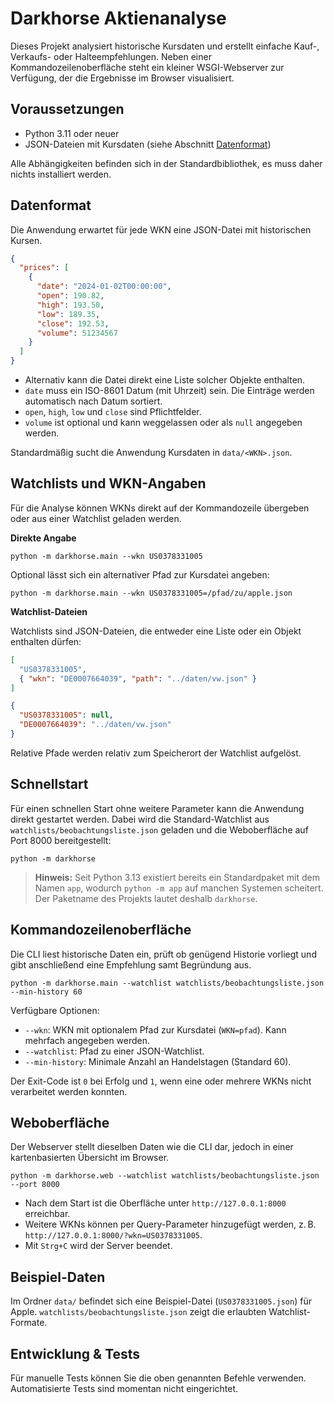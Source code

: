# Darkhorse Aktienanalyse

Dieses Projekt analysiert historische Kursdaten und erstellt einfache Kauf-, Verkaufs- oder Halteempfehlungen. Neben einer Kommandozeilenoberfläche steht ein kleiner WSGI-Webserver zur Verfügung, der die Ergebnisse im Browser visualisiert.

## Voraussetzungen

* Python 3.11 oder neuer
* JSON-Dateien mit Kursdaten (siehe Abschnitt [Datenformat](#datenformat))

Alle Abhängigkeiten befinden sich in der Standardbibliothek, es muss daher nichts installiert werden.

## Datenformat

Die Anwendung erwartet für jede WKN eine JSON-Datei mit historischen Kursen.

```json
{
  "prices": [
    {
      "date": "2024-01-02T00:00:00",
      "open": 190.82,
      "high": 193.50,
      "low": 189.35,
      "close": 192.53,
      "volume": 51234567
    }
  ]
}
```

* Alternativ kann die Datei direkt eine Liste solcher Objekte enthalten.
* `date` muss ein ISO-8601 Datum (mit Uhrzeit) sein. Die Einträge werden automatisch nach Datum sortiert.
* `open`, `high`, `low` und `close` sind Pflichtfelder.
* `volume` ist optional und kann weggelassen oder als `null` angegeben werden.

Standardmäßig sucht die Anwendung Kursdaten in `data/<WKN>.json`.

## Watchlists und WKN-Angaben

Für die Analyse können WKNs direkt auf der Kommandozeile übergeben oder aus einer Watchlist geladen werden.

**Direkte Angabe**

```
python -m darkhorse.main --wkn US0378331005
```

Optional lässt sich ein alternativer Pfad zur Kursdatei angeben:

```
python -m darkhorse.main --wkn US0378331005=/pfad/zu/apple.json
```

**Watchlist-Dateien**

Watchlists sind JSON-Dateien, die entweder eine Liste oder ein Objekt enthalten dürfen:

```json
[
  "US0378331005",
  { "wkn": "DE0007664039", "path": "../daten/vw.json" }
]
```

```json
{
  "US0378331005": null,
  "DE0007664039": "../daten/vw.json"
}
```

Relative Pfade werden relativ zum Speicherort der Watchlist aufgelöst.

## Schnellstart

Für einen schnellen Start ohne weitere Parameter kann die Anwendung direkt
gestartet werden. Dabei wird die Standard-Watchlist aus
`watchlists/beobachtungsliste.json` geladen und die Weboberfläche auf Port 8000
bereitgestellt:

```
python -m darkhorse
```

> **Hinweis:** Seit Python 3.13 existiert bereits ein Standardpaket mit dem
> Namen `app`, wodurch `python -m app` auf manchen Systemen scheitert. Der
> Paketname des Projekts lautet deshalb `darkhorse`.

## Kommandozeilenoberfläche

Die CLI liest historische Daten ein, prüft ob genügend Historie vorliegt und gibt anschließend eine Empfehlung samt Begründung aus.

```
python -m darkhorse.main --watchlist watchlists/beobachtungsliste.json --min-history 60
```

Verfügbare Optionen:

* `--wkn`: WKN mit optionalem Pfad zur Kursdatei (`WKN=pfad`). Kann mehrfach angegeben werden.
* `--watchlist`: Pfad zu einer JSON-Watchlist.
* `--min-history`: Minimale Anzahl an Handelstagen (Standard 60).

Der Exit-Code ist `0` bei Erfolg und `1`, wenn eine oder mehrere WKNs nicht verarbeitet werden konnten.

## Weboberfläche

Der Webserver stellt dieselben Daten wie die CLI dar, jedoch in einer kartenbasierten Übersicht im Browser.

```
python -m darkhorse.web --watchlist watchlists/beobachtungsliste.json --port 8000
```

* Nach dem Start ist die Oberfläche unter `http://127.0.0.1:8000` erreichbar.
* Weitere WKNs können per Query-Parameter hinzugefügt werden, z. B. `http://127.0.0.1:8000/?wkn=US0378331005`.
* Mit `Strg+C` wird der Server beendet.

## Beispiel-Daten

Im Ordner `data/` befindet sich eine Beispiel-Datei (`US0378331005.json`) für Apple. `watchlists/beobachtungsliste.json` zeigt die erlaubten Watchlist-Formate.

## Entwicklung & Tests

Für manuelle Tests können Sie die oben genannten Befehle verwenden. Automatisierte Tests sind momentan nicht eingerichtet.
